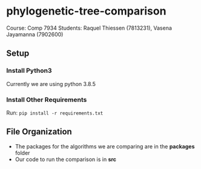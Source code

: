 # phylogenetic-tree-comparison
Course: Comp 7934
Students: Raquel Thiessen (7813231), Vasena Jayamanna (7902600)

## Setup
### Install Python3
Currently we are using python 3.8.5

### Install Other Requirements
Run: `pip install -r requirements.txt`

## File Organization
- The packages for the algorithms we are comparing are in the **packages** folder
- Our code to run the comparison is in **src**